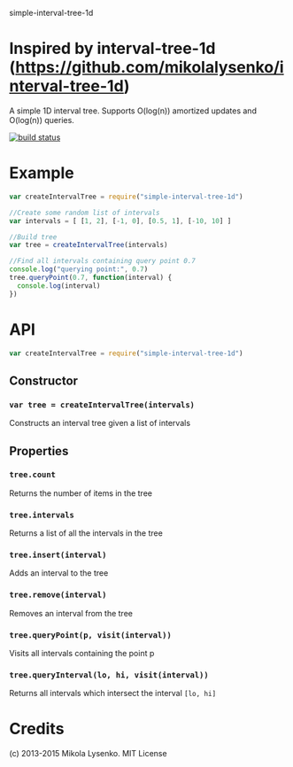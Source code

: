 simple-interval-tree-1d

Inspired by interval-tree-1d (https://github.com/mikolalysenko/interval-tree-1d)
================
A simple 1D interval tree.  Supports O(log(n)) amortized updates and O(log(n)) queries.

[![build status](https://secure.travis-ci.org/luuduchieu/interval-tree-1d.png)](http://travis-ci.org/luuduchieu/interval-tree-1d)

# Example

```javascript
var createIntervalTree = require("simple-interval-tree-1d")

//Create some random list of intervals
var intervals = [ [1, 2], [-1, 0], [0.5, 1], [-10, 10] ]

//Build tree
var tree = createIntervalTree(intervals)

//Find all intervals containing query point 0.7
console.log("querying point:", 0.7)
tree.queryPoint(0.7, function(interval) {
  console.log(interval)
})
```

# API

```javascript
var createIntervalTree = require("simple-interval-tree-1d")
```

## Constructor

### `var tree = createIntervalTree(intervals)`
Constructs an interval tree given a list of intervals

## Properties

### `tree.count`
Returns the number of items in the tree

### `tree.intervals`
Returns a list of all the intervals in the tree

### `tree.insert(interval)`
Adds an interval to the tree

### `tree.remove(interval)`
Removes an interval from the tree

### `tree.queryPoint(p, visit(interval))`
Visits all intervals containing the point p

### `tree.queryInterval(lo, hi, visit(interval))`
Returns all intervals which intersect the interval `[lo, hi]`

# Credits
(c) 2013-2015 Mikola Lysenko. MIT License